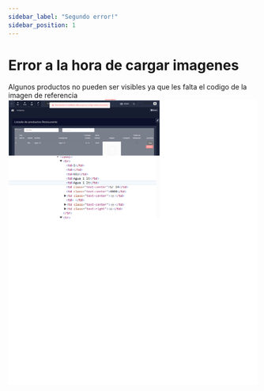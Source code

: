 ```yaml
---
sidebar_label: "Segundo error!"
sidebar_position: 1
---
```

# Error a la hora de cargar imagenes
Algunos productos no pueden ser visibles ya que les falta el codigo de la imagen de referencia
![Imagen 2](/img/imagen2.png)

